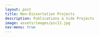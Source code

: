 ```yaml
---
layout: post
title: Non-Dissertation Projects
description: Publications & Side Projects 
image: assets/images/pic11.jpg
nav-menu: true
---
```

